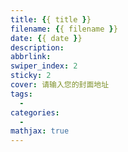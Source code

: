 ```yaml
---
title: {{ title }}
filename: {{ filename }}
date: {{ date }}
description: 
abbrlink: 
swiper_index: 2
sticky: 2
cover: 请输入您的封面地址
tags: 
  - 
categories: 
  - 
mathjax: true
---
```

